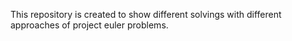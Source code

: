 This repository is created to show different solvings with different approaches of project euler problems.
